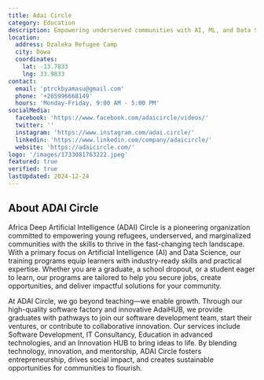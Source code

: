 ```yaml
---
title: Adai Circle
category: Education
description: Empowering underserved communities with AI, ML, and Data Science skills to foster innovation, self-reliance, and success
location:
  address: Dzaleka Refugee Camp
  city: Dowa
  coordinates:
    lat: -13.7833
    lng: 33.9833
contact:
  email: 'ptrckbyamasu@gmail.com'
  phone: '+265996668149'
  hours: 'Monday-Friday, 9:00 AM - 5:00 PM'
socialMedia:
  facebook: 'https://www.facebook.com/adaicircle/videos/'
  twitter: ''
  instagram: 'https://www.instagram.com/adai.circle/'
  linkedin: 'https://www.linkedin.com/company/adaicircle/'
  website: 'https://adaicircle.com/'
logo: '/images/1733081763222.jpeg'
featured: true
verified: true
lastUpdated: 2024-12-24
---
```


## About ADAI Circle

Africa Deep Artificial Intelligence (ADAI) Circle is a pioneering organization committed to empowering young refugees, underserved, and marginalized communities with the skills to thrive in the fast-changing tech landscape. With a primary focus on Artificial Intelligence (AI) and Data Science, our training programs equip learners with industry-ready skills and practical expertise. Whether you are a graduate, a school dropout, or a student eager to learn, our programs are tailored to help you secure jobs, create opportunities, and deliver impactful solutions for your community.

At ADAI Circle, we go beyond teaching—we enable growth. Through our high-quality software factory and innovative AdaiHUB, we provide graduates with pathways to join our software development team, start their ventures, or contribute to collaborative innovation. Our services include Software Development, IT Consultancy, Education in advanced technologies, and an Innovation HUB to bring ideas to life. By blending technology, innovation, and mentorship, ADAI Circle fosters entrepreneurship, drives social impact, and creates sustainable opportunities for communities to flourish.
